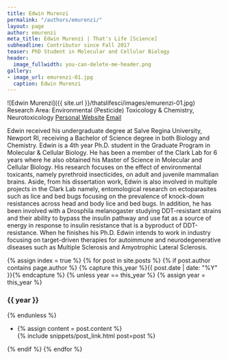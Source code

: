 ```yaml
---
title: Edwin Murenzi
permalink: "/authors/emurenzi/"
layout: page
author: emurenzi
meta_title: Edwin Murenzi | That's Life [Science]
subheadline: Contributor since Fall 2017
teaser: PhD Student in Molecular and Cellular Biology
header:
  image_fullwidth: you-can-delete-me-header.png
gallery:
- image_url: emurenzi-01.jpg
  caption: Edwin Murenzi
---
```


![Edwin Murenzi]({{ site.url }}/thatslifesci/images/emurenzi-01.jpg)
Research Area: Environmental (Pesticide) Toxicology & Chemistry, Neurotoxicology
[Personal Website](https://www.vasci.umass.edu/contact-us/gradstudents/edwin-murenzi)
[Email](emurenzi@vasci.umass.edu)

Edwin received his undergraduate degree at Salve Regina University, Newport RI, receiving a Bachelor of Science degree in both Biology and Chemistry. Edwin is a 4th year Ph.D. student in the Graduate Program in Molecular & Cellular Biology. He has been a member of the Clark Lab for 6 years where he also obtained his Master of Science in Molecular and Cellular Biology. His research focuses on the effect of environmental toxicants, namely pyrethroid insecticides, on adult and juvenile mammalian brains. Aside, from his dissertation work, Edwin is also involved in multiple projects in the Clark Lab namely, entomological research on ectoparasites such as lice and bed bugs focusing on the prevalence of knock-down resistances across head and body lice and bed bugs. In addition, he has been involved with a Drosphila melanogaster studying DDT-resistant strains and their ability to bypass the insulin pathway and use fat as a source of energy in response to insulin resistance that is a byproduct of DDT-resistance. When he finishes his Ph.D. Edwin intends to work in industry focusing on target-driven therapies for autoimmune and neurodegenerative diseases such as Multiple Sclerosis and Amyotrophic Lateral Sclerosis.

{% assign index = true %}
{% for post in site.posts %}
{% if post.author contains page.author %}
{% capture this_year %}{{ post.date | date: "%Y" }}{% endcapture %}
{% unless year == this_year %}
{% assign year = this_year %}
<h3>{{ year }}</h3>
{% endunless %}
<ul style="list-style-type:disc">
 <li> 
 {% assign content = post.content %} 
 <article>
 {% include snippets/post_link.html post=post %}
 </article>
 </li>
</ul>
{% endif %}
{% endfor %}
